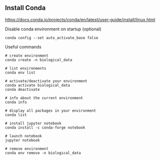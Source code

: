 
## Install Conda

   https://docs.conda.io/projects/conda/en/latest/user-guide/install/linux.html

Disable conda environment on startup (optional)

    conda config --set auto_activate_base false

Useful commands

    # create environment
    conda create -n biological_data

    # list environments
    conda env list

    # activate/deactivate your environment
    conda activate biological_data
    conda deactivate

    # info about the current environment
    conda info
    
    # display all packages in your environment
    conda list

    # install jupyter notebook
    conda install -c conda-forge notebook

    # launch notebook
    jupyter notebook

    # remove environment
    conda env remove -n biological_data
